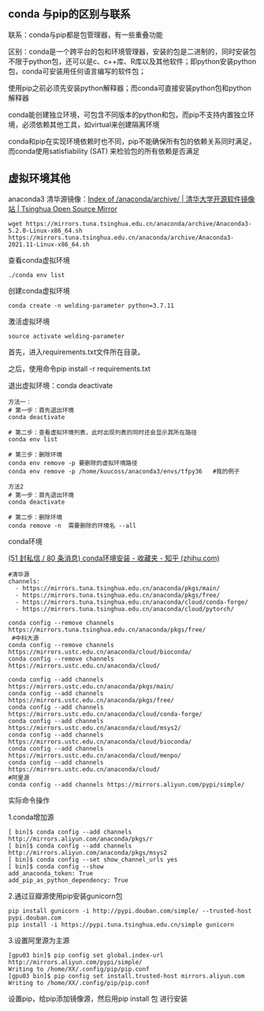 ## conda 与pip的区别与联系

联系：conda与pip都是包管理器，有一些重叠功能

区别：conda是一个跨平台的包和环境管理器，安装的包是二进制的，同时安装包不限于python包，还可以是c、c++库、R库以及其他软件；即python安装python包，conda可安装用任何语言编写的软件包；

使用pip之前必须先安装python解释器；而conda可直接安装python包和python解释器

conda能创建独立环境，可包含不同版本的python和包，而pip不支持内置独立环境，必须依赖其他工具，如virtual来创建隔离环境

conda和pip在实现环境依赖时也不同，pip不能确保所有包的依赖关系同时满足，而conda使用satisfiability (SAT) 来检验包的所有依赖是否满足


## 虚拟环境其他

anaconda3 清华源镜像：[Index of /anaconda/archive/ | 清华大学开源软件镜像站 | Tsinghua Open Source Mirror](https://mirrors.tuna.tsinghua.edu.cn/anaconda/archive/)
```
wget https://mirrors.tuna.tsinghua.edu.cn/anaconda/archive/Anaconda3-5.2.0-Linux-x86_64.sh
https://mirrors.tuna.tsinghua.edu.cn/anaconda/archive/Anaconda3-2021.11-Linux-x86_64.sh
```

查看conda虚拟环境
```
./conda env list
```


创建conda虚拟环境
```
conda create -n welding-parameter python=3.7.11
```

激活虚拟环境
```
source activate welding-parameter
```


首先，进入requirements.txt文件所在目录。

之后，使用命令pip install -r requirements.txt

退出虚拟环境：conda deactivate


```text
方法一：
# 第一步：首先退出环境
conda deactivate
 
# 第二步：查看虚拟环境列表，此时出现列表的同时还会显示其所在路径
conda env list
 
# 第三步：删除环境
conda env remove -p 要删除的虚拟环境路径
conda env remove -p /home/kuucoss/anaconda3/envs/tfpy36   #我的例子

方法2
# 第一步：首先退出环境
conda deactivate
 
# 第二步：删除环境
conda remove -n  需要删除的环境名 --all
```

conda环境

[(51 封私信 / 80 条消息) conda环境安装 - 收藏夹 - 知乎 (zhihu.com)](https://www.zhihu.com/collection/749707738)

```
#清华源
channels:
  - https://mirrors.tuna.tsinghua.edu.cn/anaconda/pkgs/main/
  - https://mirrors.tuna.tsinghua.edu.cn/anaconda/pkgs/free/
  - https://mirrors.tuna.tsinghua.edu.cn/anaconda/cloud/conda-forge/
  - https://mirrors.tuna.tsinghua.edu.cn/anaconda/cloud/pytorch/

conda config --remove channels https://mirrors.tuna.tsinghua.edu.cn/anaconda/pkgs/free/  
 #中科大源
conda config --remove channels https://mirrors.ustc.edu.cn/anaconda/cloud/bioconda/  
conda config --remove channels https://mirrors.ustc.edu.cn/anaconda/cloud/

conda config --add channels https://mirrors.ustc.edu.cn/anaconda/pkgs/main/
conda config --add channels https://mirrors.ustc.edu.cn/anaconda/pkgs/free/
conda config --add channels https://mirrors.ustc.edu.cn/anaconda/cloud/conda-forge/
conda config --add channels https://mirrors.ustc.edu.cn/anaconda/cloud/msys2/
conda config --add channels https://mirrors.ustc.edu.cn/anaconda/cloud/bioconda/
conda config --add channels https://mirrors.ustc.edu.cn/anaconda/cloud/menpo/
conda config --add channels https://mirrors.ustc.edu.cn/anaconda/cloud/
#阿里源
conda config --add channels https://mirrors.aliyun.com/pypi/simple/               
```


实际命令操作

1.conda增加源
```
[ bin]$ conda config --add channels http://mirrors.aliyun.com/anaconda/pkgs/r
[ bin]$ conda config --add channels http://mirrors.aliyun.com/anaconda/pkgs/msys2
[ bin]$ conda config --set show_channel_urls yes
[ bin]$ conda config --show
add_anaconda_token: True
add_pip_as_python_dependency: True
```

2.通过豆瓣源使用pip安装gunicorn包
```
pip install gunicorn -i http://pypi.douban.com/simple/ --trusted-host pypi.douban.com
pip install -i https://pypi.tuna.tsinghua.edu.cn/simple gunicorn
```

3.设置阿里源为主源
```
[gpu03 bin]$ pip config set global.index-url http://mirrors.aliyun.com/pypi/simple/
Writing to /home/XX/.config/pip/pip.conf
[gpu03 bin]$ pip config set install.trusted-host mirrors.aliyun.com
Writing to /home/XX/.config/pip/pip.conf
```



设置pip，给pip添加镜像源，然后用pip install  包 进行安装



